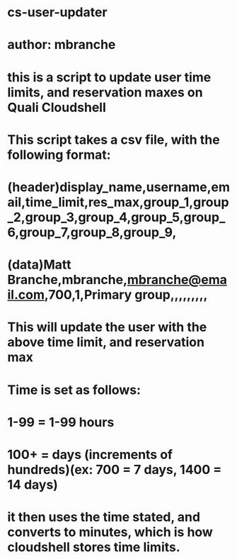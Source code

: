 # cs-user-updater
# author: mbranche
# this is a script to update user time limits, and reservation maxes on Quali Cloudshell
#
# This script takes a csv file, with the following format:
# (header)display_name,username,email,time_limit,res_max,group_1,group_2,group_3,group_4,group_5,group_6,group_7,group_8,group_9,
# (data)Matt Branche,mbranche,mbranche@email.com,700,1,Primary group,,,,,,,,,								
#
# This will update the user with the above time limit, and reservation max
# Time is set as follows:
# 1-99 = 1-99 hours
# 100+ = days (increments of hundreds)(ex: 700 = 7 days, 1400 = 14 days)
# it then uses the time stated, and converts to minutes, which is how cloudshell stores time limits.
#

